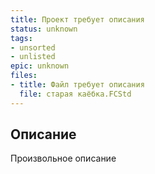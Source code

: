 ```yaml
---
title: Проект требует описания
status: unknown
tags:
- unsorted
- unlisted
epic: unknown
files:
- title: Файл требует описания
  file: старая каёбка.FCStd
---
```



## Описание

Произвольное описание
